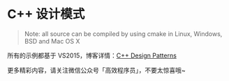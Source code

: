 # C++ 设计模式

> Note: all source can be compiled by using cmake in Linux, Windows, BSD and Mac OS X

所有的示例都基于 VS2015，博客详情：[C++ Design Patterns](http://blog.csdn.net/u011012932/article/category/6783147 "C++ Design Patterns")

更多精彩内容，请关注微信公众号「高效程序员」，不要太惊喜哦~
